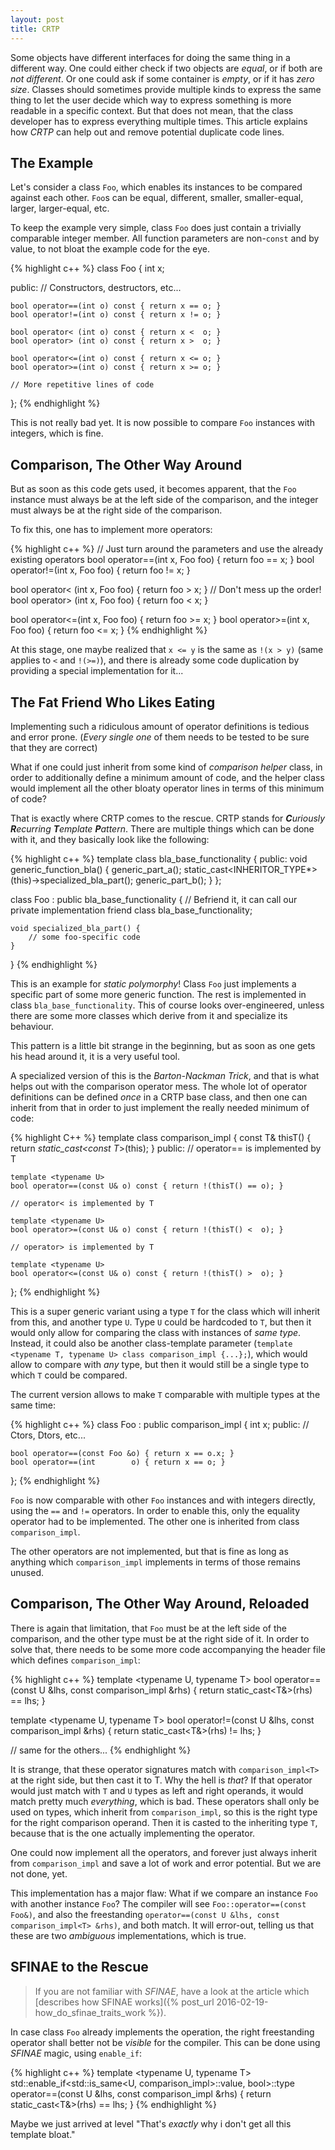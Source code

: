 ```yaml
---
layout: post
title: CRTP
---
```


Some objects have different interfaces for doing the same thing in a different way.
One could either check if two objects are *equal*, or if both are *not different*.
Or one could ask if some container is *empty*, or if it has *zero size*.
Classes should sometimes provide multiple kinds to express the same thing to let the user decide which way to express something is more readable in a specific context.
But that does not mean, that the class developer has to express everything multiple times.
This article explains how *CRTP* can help out and remove potential duplicate code lines.

## The Example

Let's consider a class `Foo`, which enables its instances to be compared against each other.
`Foo`s can be equal, different, smaller, smaller-equal, larger, larger-equal, etc.

To keep the example very simple, class `Foo` does just contain a trivially comparable integer member.
All function parameters are non-`const` and by value, to not bloat the example code for the eye.

{% highlight c++ %}
class Foo
{
    int x;

public:
    // Constructors, destructors, etc...

    bool operator==(int o) const { return x == o; }
    bool operator!=(int o) const { return x != o; }

    bool operator< (int o) const { return x <  o; }
    bool operator> (int o) const { return x >  o; }

    bool operator<=(int o) const { return x <= o; }
    bool operator>=(int o) const { return x >= o; }

    // More repetitive lines of code
};
{% endhighlight %}

This is not really bad yet.
It is now possible to compare `Foo` instances with integers, which is fine.

## Comparison, The Other Way Around

But as soon as this code gets used, it becomes apparent, that the `Foo` instance must always be at the left side of the comparison, and the integer must always be at the right side of the comparison.

To fix this, one has to implement more operators:

{% highlight c++ %}
// Just turn around the parameters and use the already existing operators
bool operator==(int x, Foo foo) { return foo == x; }
bool operator!=(int x, Foo foo) { return foo != x; }

bool operator< (int x, Foo foo) { return foo >  x; } // Don't mess up the order!
bool operator> (int x, Foo foo) { return foo <  x; }

bool operator<=(int x, Foo foo) { return foo >= x; }
bool operator>=(int x, Foo foo) { return foo <= x; }
{% endhighlight %}

At this stage, one maybe realized that `x <= y` is the same as `!(x > y)` (same applies to `<` and `!(>=)`), and there is already some code duplication by providing a special implementation for it...

## The Fat Friend Who Likes Eating

Implementing such a ridiculous amount of operator definitions is tedious and error prone.
(*Every single one* of them needs to be tested to be sure that they are correct)

What if one could just inherit from some kind of *comparison helper* class, in order to additionally define a minimum amount of code, and the helper class would implement all the other bloaty operator lines in terms of this minimum of code?

That is exactly where CRTP comes to the rescue.
CRTP stands for ***C**uriously **R**ecurring **T**emplate **P**attern*.
There are multiple things which can be done with it, and they basically look like the following:

{% highlight c++ %}
template <typename INHERITOR_TYPE>
class bla_base_functionality
{
public:
    void generic_function_bla() { 
        generic_part_a();
        static_cast<INHERITOR_TYPE*>(this)->specialized_bla_part();
        generic_part_b();
    }
}; 

class Foo : public bla_base_functionality<foo>
{
    // Befriend it, it can call our private implementation
    friend class bla_base_functionality<foo>;

    void specialized_bla_part() {
        // some foo-specific code
    }
}
{% endhighlight %}

This is an example for *static polymorphy*!
Class `Foo` just implements a specific part of some more generic function.
The rest is implemented in class `bla_base_functionality`.
This of course looks over-engineered, unless there are some more classes which derive from it and specialize its behaviour.

This pattern is a little bit strange in the beginning, but as soon as one gets his head around it, it is a very useful tool.

A specialized version of this is the *Barton-Nackman Trick*, and that is what helps out with the comparison operator mess.
The whole lot of operator definitions can be defined *once* in a CRTP base class, and then one can inherit from that in order to just implement the really needed minimum of code:

{% highlight C++ %}
template <typename T>
class comparison_impl
{
    const T& thisT() { return *static_cast<const T*>(this); }
public:
    // operator== is implemented by T

    template <typename U>
    bool operator==(const U& o) const { return !(thisT() == o); }

    // operator< is implemented by T

    template <typename U>
    bool operator>=(const U& o) const { return !(thisT() <  o); }

    // operator> is implemented by T

    template <typename U>
    bool operator<=(const U& o) const { return !(thisT() >  o); }
};
{% endhighlight %}

This is a super generic variant using a type `T` for the class which will inherit from this, and another type `U`.
Type `U` could be hardcoded to `T`, but then it would only allow for comparing the class with instances of *same type*.
Instead, it could also be another class-template parameter (`template <typename T, typename U> class comparison_impl {...};`), which would allow to compare with *any* type, but then it would still be a single type to which `T` could be compared.

The current version allows to make `T` comparable with multiple types at the same time:

{% highlight c++ %}
class Foo : public comparison_impl<Foo>
{
    int x;
public:
    // Ctors, Dtors, etc...

    bool operator==(const Foo &o) { return x == o.x; }
    bool operator==(int        o) { return x == o; }
};
{% endhighlight %}

`Foo` is now comparable with other `Foo` instances and with integers directly, using the `==` and `!=` operators.
In order to enable this, only the equality operator had to be implemented.
The other one is inherited from class `comparison_impl`.

The other operators are not implemented, but that is fine as long as anything which `comparison_impl` implements in terms of those remains unused.

## Comparison, The Other Way Around, Reloaded

There is again that limitation, that `Foo` must be at the left side of the comparison, and the other type must be at the right side of it.
In order to solve that, there needs to be some more code accompanying the header file which defines `comparison_impl`:

{% highlight c++ %}
template <typename U, typename T>
bool operator==(const U &lhs, const comparison_impl<T> &rhs) 
{
    return static_cast<T&>(rhs) == lhs;
}

template <typename U, typename T>
bool operator!=(const U &lhs, const comparison_impl<T> &rhs) 
{
    return static_cast<T&>(rhs) != lhs;
}

// same for the others...
{% endhighlight %}

It is strange, that these operator signatures match with `comparison_impl<T>` at the right side, but then cast it to T.
Why the hell is *that*?
If that operator would just match with `T` and `U` types as left and right operands, it would match pretty much *everything*, which is bad.
These operators shall only be used on types, which inherit from `comparison_impl`, so this is the right type for the right comparison operand.
Then it is casted to the inheriting type `T`, because that is the one actually implementing the operator.

One could now implement all the operators, and forever just always inherit from `comparison_impl` and save a lot of work and error potential.
But we are not done, yet.

This implementation has a major flaw:
What if we compare an instance `Foo` with another instance `Foo`?
The compiler will see `Foo::operator==(const Foo&)`, and also the freestanding `operator==(const U &lhs, const comparison_impl<T> &rhs)`, and both match.
It will error-out, telling us that these are two *ambiguous* implementations, which is true.

## SFINAE to the Rescue

> If you are not familiar with *SFINAE*, have a look at the article which [describes how SFINAE works]({% post_url 2016-02-19-how_do_sfinae_traits_work %}).

In case class `Foo` already implements the operation, the right freestanding operator shall better not be *visible* for the compiler.
This can be done using *SFINAE* magic, using `enable_if`:

{% highlight c++ %}
template <typename U, typename T>
std::enable_if<std::is_same<U, comparison_impl<T>>::value, bool>::type
operator==(const U &lhs, const comparison_impl<T> &rhs) 
{
    return static_cast<T&>(rhs) == lhs;
}
{% endhighlight %}

Maybe we just arrived at level "That's *exactly* why i don't get all this template bloat."
